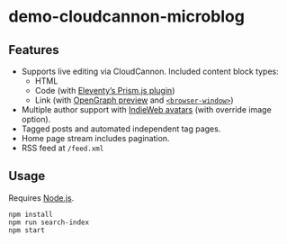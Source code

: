 # demo-cloudcannon-microblog

## Features

* Supports live editing via CloudCannon. Included content block types:
	* HTML
	* Code (with [Eleventy’s Prism.js plugin](https://www.11ty.dev/docs/plugins/syntaxhighlight/))
	* Link (with [OpenGraph preview](https://www.11ty.dev/docs/services/opengraph/) and [`<browser-window>`](https://www.zachleat.com/web/browser-window/))
* Multiple author support with [IndieWeb avatars](https://www.11ty.dev/docs/services/indieweb-avatar/) (with override image option).
* Tagged posts and automated independent tag pages.
* Home page stream includes pagination.
* RSS feed at `/feed.xml`

## Usage

Requires [Node.js](https://nodejs.org/en).

```
npm install
npm run search-index
npm start
```

<!--

Stretch goals:

* Image gallery post type

-->